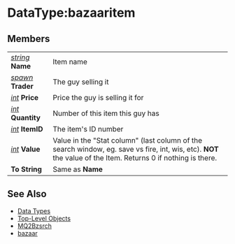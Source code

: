 # DataType:bazaaritem

## Members

|  |  |
| :--- | :--- |
| [_string_]() **Name** | Item name |
| [_spawn_](../../../data-types-and-top-level-objects/data-types/datatype-spawn.md) **Trader** | The guy selling it |
| [_int_](../../../data-types-and-top-level-objects/data-types/datatype-int.md) **Price** | Price the guy is selling it for |
| [_int_](../../../data-types-and-top-level-objects/data-types/datatype-int.md) **Quantity** | Number of this item this guy has |
| [_int_](../../../data-types-and-top-level-objects/data-types/datatype-int.md) **ItemID** | The item's ID number |
| [_int_](../../../data-types-and-top-level-objects/data-types/datatype-int.md) **Value** | Value in the "Stat column" \(last column of the search window, eg. save vs fire, int, wis, etc\). **NOT** the value of the Item. Returns 0 if nothing is there. |
| **To String** | Same as **Name** |

## See Also

* [Data Types](../../../data-types-and-top-level-objects/data-types/)
* [Top-Level Objects](../../../data-types-and-top-level-objects/top-level-objects/)
* [MQ2Bzsrch](./)
* [bazaar](mq2bzsrch-datatype-bazaar.md)

